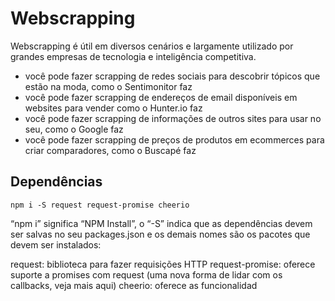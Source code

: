 # Webscrapping

Webscrapping é útil em diversos cenários e largamente utilizado por grandes empresas de tecnologia e inteligência competitiva.

-   você pode fazer scrapping de redes sociais para descobrir tópicos que estão na moda, como o Sentimonitor faz
-   você pode fazer scrapping de endereços de email disponíveis em websites para vender como o Hunter.io faz
-   você pode fazer scrapping de informações de outros sites para usar no seu, como o Google faz
-   você pode fazer scrapping de preços de produtos em ecommerces para criar comparadores, como o Buscapé faz

## Dependências

`npm i -S request request-promise cheerio`

“npm i” significa “NPM Install”, o “-S” indica que as dependências devem ser salvas no seu packages.json e os demais nomes são os pacotes que devem ser instalados:

request: biblioteca para fazer requisições HTTP
request-promise: oferece suporte a promises com request (uma nova forma de lidar com os callbacks, veja mais aqui)
cheerio: oferece as funcionalidad
